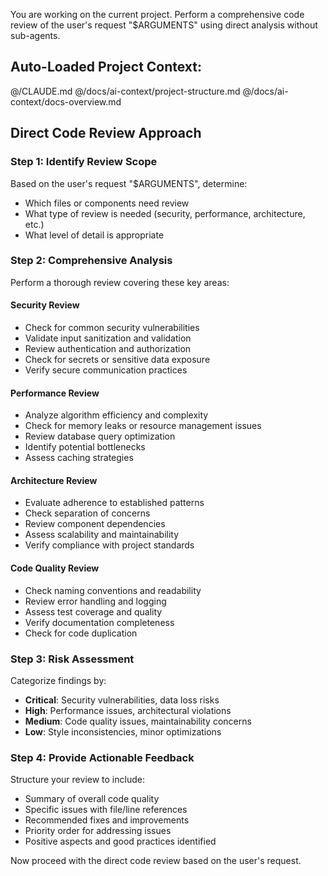 You are working on the current project. Perform a comprehensive code review of the user's request "$ARGUMENTS" using direct analysis without sub-agents.

## Auto-Loaded Project Context:
@/CLAUDE.md
@/docs/ai-context/project-structure.md
@/docs/ai-context/docs-overview.md

## Direct Code Review Approach

### Step 1: Identify Review Scope
Based on the user's request "$ARGUMENTS", determine:
- Which files or components need review
- What type of review is needed (security, performance, architecture, etc.)
- What level of detail is appropriate

### Step 2: Comprehensive Analysis
Perform a thorough review covering these key areas:

#### Security Review
- Check for common security vulnerabilities
- Validate input sanitization and validation
- Review authentication and authorization
- Check for secrets or sensitive data exposure
- Verify secure communication practices

#### Performance Review
- Analyze algorithm efficiency and complexity
- Check for memory leaks or resource management issues
- Review database query optimization
- Identify potential bottlenecks
- Assess caching strategies

#### Architecture Review
- Evaluate adherence to established patterns
- Check separation of concerns
- Review component dependencies
- Assess scalability and maintainability
- Verify compliance with project standards

#### Code Quality Review
- Check naming conventions and readability
- Review error handling and logging
- Assess test coverage and quality
- Verify documentation completeness
- Check for code duplication

### Step 3: Risk Assessment
Categorize findings by:
- **Critical**: Security vulnerabilities, data loss risks
- **High**: Performance issues, architectural violations
- **Medium**: Code quality issues, maintainability concerns
- **Low**: Style inconsistencies, minor optimizations

### Step 4: Provide Actionable Feedback
Structure your review to include:
- Summary of overall code quality
- Specific issues with file/line references
- Recommended fixes and improvements
- Priority order for addressing issues
- Positive aspects and good practices identified

Now proceed with the direct code review based on the user's request.